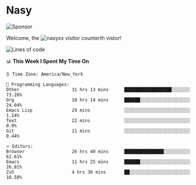# Nasy

<!--
<p align="center">
<img height="200" src="https://github-readme-stats.vercel.app/api?username=nasyxx&count_private=true&show_icons=true&theme=dracula&include_all_commits=true"/>
<img height="200" src="https://github-readme-stats.vercel.app/api/top-langs/?username=nasyxx&theme=dracula&hide=html,jupyter+notebook&count_private=true&show_icons=true"/>
</p>

  
----------------
-->

![Sponsor](https://img.shields.io/static/v1.svg?label=Sponsor&message=%E2%9D%A4&logo=GitHub&style=flat&color=pink)
 
Welcome, the ![nasyxx visitor counter](https://count.getloli.com/get/@nasyxx?theme=rule34)th vistor!
 
<!--START_SECTION:waka-->
![Lines of code](https://img.shields.io/badge/From%20Hello%20World%20I%27ve%20Written-600238%20lines%20of%20code-blue)

📊 **This Week I Spent My Time On** 

```text
⌚︎ Time Zone: America/New_York

💬 Programming Languages: 
Other                    31 hrs 13 mins      ██████████████████░░░░░░░   73.26% 
Org                      10 hrs 14 mins      ██████░░░░░░░░░░░░░░░░░░░   24.04% 
Emacs Lisp               29 mins             ░░░░░░░░░░░░░░░░░░░░░░░░░   1.14% 
Text                     22 mins             ░░░░░░░░░░░░░░░░░░░░░░░░░   0.9% 
Git                      11 mins             ░░░░░░░░░░░░░░░░░░░░░░░░░   0.44%

🔥 Editors: 
Browser                  26 hrs 40 mins      ███████████████░░░░░░░░░░   62.61% 
Emacs                    11 hrs 25 mins      ██████░░░░░░░░░░░░░░░░░░░   26.81% 
Zsh                      4 hrs 30 mins       ██░░░░░░░░░░░░░░░░░░░░░░░   10.58%

```


<!--END_SECTION:waka-->

<!-- ![visitors](https://visitor-badge.laobi.icu/badge?page_id=nasyxx.nasyxx) -->
